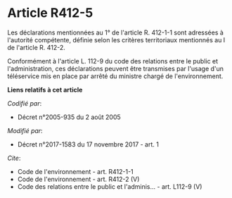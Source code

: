 # Article R412-5

Les déclarations mentionnées au 1° de l'article R. 412-1-1 sont adressées à l'autorité compétente, définie selon les critères
territoriaux mentionnés au I de l'article R. 412-2. 

Conformément à l'article L. 112-9 du code des relations entre le public et l'administration, ces déclarations peuvent être
transmises par l'usage d'un téléservice mis en place par arrêté du ministre chargé de l'environnement.

**Liens relatifs à cet article**

_Codifié par_:

  - Décret n°2005-935 du 2 août 2005

_Modifié par_:

  - Décret n°2017-1583 du 17 novembre 2017 - art. 1

_Cite_:

  - Code de l'environnement - art. R412-1-1
  - Code de l'environnement - art. R412-2 (V)
  - Code des relations entre le public et l'adminis... - art. L112-9 (V)
